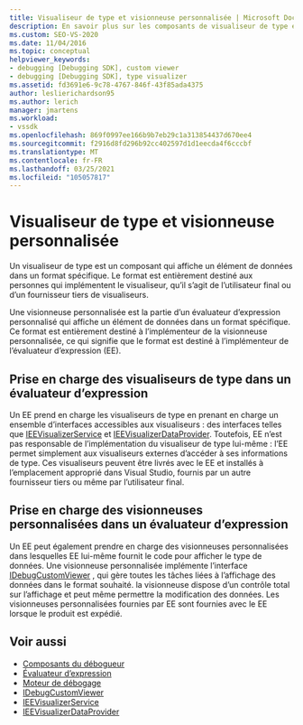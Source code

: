 ```yaml
---
title: Visualiseur de type et visionneuse personnalisée | Microsoft Docs
description: En savoir plus sur les composants de visualiseur de type et les visionneuses personnalisées, qui affichent les données dans un format spécifique, et les différences entre eux.
ms.custom: SEO-VS-2020
ms.date: 11/04/2016
ms.topic: conceptual
helpviewer_keywords:
- debugging [Debugging SDK], custom viewer
- debugging [Debugging SDK], type visualizer
ms.assetid: fd3691e6-9c78-4767-846f-43f85ada4375
author: leslierichardson95
ms.author: lerich
manager: jmartens
ms.workload:
- vssdk
ms.openlocfilehash: 869f0997ee166b9b7eb29c1a313854437d670ee4
ms.sourcegitcommit: f2916d8fd296b92cc402597d1d1eecda4f6cccbf
ms.translationtype: MT
ms.contentlocale: fr-FR
ms.lasthandoff: 03/25/2021
ms.locfileid: "105057817"
---
```

# <a name="type-visualizer-and-custom-viewer"></a>Visualiseur de type et visionneuse personnalisée
Un visualiseur de type est un composant qui affiche un élément de données dans un format spécifique. Le format est entièrement destiné aux personnes qui implémentent le visualiseur, qu’il s’agit de l’utilisateur final ou d’un fournisseur tiers de visualiseurs.

 Une visionneuse personnalisée est la partie d’un évaluateur d’expression personnalisé qui affiche un élément de données dans un format spécifique. Ce format est entièrement destiné à l’implémenteur de la visionneuse personnalisée, ce qui signifie que le format est destiné à l’implémenteur de l’évaluateur d’expression (EE).

## <a name="support-for-type-visualizers-in-an-expression-evaluator"></a>Prise en charge des visualiseurs de type dans un évaluateur d’expression
 Un EE prend en charge les visualiseurs de type en prenant en charge un ensemble d’interfaces accessibles aux visualiseurs : des interfaces telles que [IEEVisualizerService](../../extensibility/debugger/reference/ieevisualizerservice.md) et [IEEVisualizerDataProvider](../../extensibility/debugger/reference/ieevisualizerdataprovider.md). Toutefois, EE n’est pas responsable de l’implémentation du visualiseur de type lui-même : l’EE permet simplement aux visualiseurs externes d’accéder à ses informations de type. Ces visualiseurs peuvent être livrés avec le EE et installés à l’emplacement approprié dans Visual Studio, fournis par un autre fournisseur tiers ou même par l’utilisateur final.

## <a name="support-for-custom-viewers-in-an-expression-evaluator"></a>Prise en charge des visionneuses personnalisées dans un évaluateur d’expression
 Un EE peut également prendre en charge des visionneuses personnalisées dans lesquelles EE lui-même fournit le code pour afficher le type de données. Une visionneuse personnalisée implémente l’interface [IDebugCustomViewer](../../extensibility/debugger/reference/idebugcustomviewer.md) , qui gère toutes les tâches liées à l’affichage des données dans le format souhaité. la visionneuse dispose d’un contrôle total sur l’affichage et peut même permettre la modification des données. Les visionneuses personnalisées fournies par EE sont fournies avec le EE lorsque le produit est expédié.

## <a name="see-also"></a>Voir aussi
- [Composants du débogueur](../../extensibility/debugger/debugger-components.md)
- [Évaluateur d’expression](../../extensibility/debugger/expression-evaluator.md)
- [Moteur de débogage](../../extensibility/debugger/debug-engine.md)
- [IDebugCustomViewer](../../extensibility/debugger/reference/idebugcustomviewer.md)
- [IEEVisualizerService](../../extensibility/debugger/reference/ieevisualizerservice.md)
- [IEEVisualizerDataProvider](../../extensibility/debugger/reference/ieevisualizerdataprovider.md)
